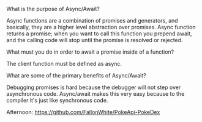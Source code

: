 What is the purpose of Async/Await?

Async functions are a combination of promises and generators, and basically, they are a higher level abstraction over promises. Async function returns a promise; when you want to call this function you prepend await, and the calling code will stop until the promise is resolved or rejected.

What must you do in order to await a promise inside of a function?

The client function must be defined as async.

What are some of the primary benefits of Async/Await?

Debugging promises is hard because the debugger will not step over asynchronous code. Async/await makes this very easy because to the compiler it's just like synchronous code.

Afternoon: https://github.com/FallonWhite/PokeApi-PokeDex